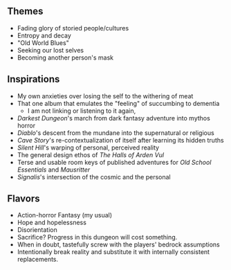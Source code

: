 ## Themes
* Fading glory of storied people/cultures
* Entropy and decay
* "Old World Blues"
* Seeking our lost selves
* Becoming another person's mask

## Inspirations
* My own anxieties over losing the self to the withering of meat
* That one album that emulates the "feeling" of succumbing to dementia
    * I am not linking or listening to it again, 
* *Darkest Dungeon*'s march from dark fantasy adventure into mythos horror
* *Diablo*'s descent from the mundane into the supernatural or religious
* *Cave Story*'s re-contextualization of itself after learning its hidden truths
* *Silent Hill*'s warping of personal, perceived reality
* The general design ethos of *The Halls of Arden Vul*
* Terse and usable room keys of published adventures for *Old School Essentials* and *Mausritter*
* *Signalis*'s intersection of the cosmic and the personal

## Flavors
* Action-horror Fantasy (my usual)
* Hope and hopelessness
* Disorientation
* Sacrifice? Progress in this dungeon will cost something.
* When in doubt, tastefully screw with the players' bedrock assumptions
* Intentionally break reality and substitute it with internally consistent replacements.